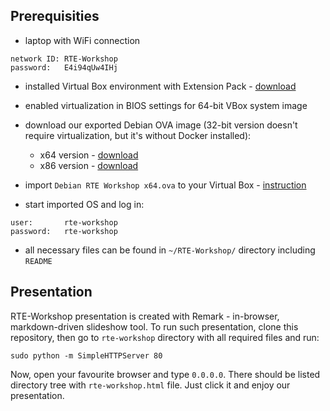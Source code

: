 Prerequisities
--------------

* laptop with WiFi connection

```
network ID: RTE-Workshop
password:   E4i94qUw4IHj
```

* installed Virtual Box environment with Extension Pack - [download](https://www.virtualbox.org/wiki/Downloads)
* enabled virtualization in BIOS settings for 64-bit VBox system image
* download our exported Debian OVA image (32-bit version doesn't require
virtualization, but it's without Docker installed):
    - x64 version - [download](https://cloud.3mdeb.com/index.php/s/zvolHh8l1UeKB9L)
    - x86 version - [download](https://cloud.3mdeb.com/index.php/s/Pnd7yjc9SnTR44F)

* import `Debian RTE Workshop x64.ova` to your Virtual Box - [instruction](https://docs.oracle.com/cd/E26217_01/E26796/html/qs-import-vm.html)

* start imported OS and log in:
```
user:       rte-workshop
password:   rte-workshop
```
* all necessary files can be found in `~/RTE-Workshop/` directory including
`README`

Presentation
------------

RTE-Workshop presentation is created with Remark - in-browser, markdown-driven slideshow tool. To run such presentation, clone this repository, then go to
`rte-workshop` directory with all required files and run:

```
sudo python -m SimpleHTTPServer 80
```
Now, open your favourite browser and type `0.0.0.0`. There should be listed
directory tree with `rte-workshop.html` file. Just click it and enjoy our
presentation.
